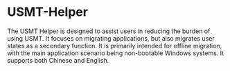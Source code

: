 # USMT-Helper
The USMT Helper is designed to assist users in reducing the burden of using USMT. It focuses on migrating applications, but also migrates user states as a secondary function. It is primarily intended for offline migration, with the main application scenario being non-bootable Windows systems. It supports both Chinese and English.

